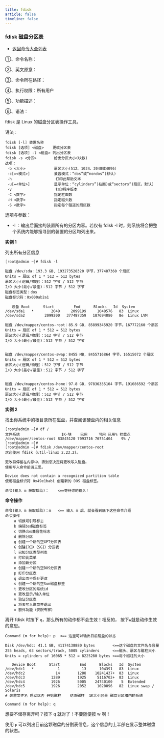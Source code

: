 ```yaml
---
title: fdisk
article: false
timeline: false
---
```

### fdisk 磁盘分区表

- [返回命令大全列表](../command.md#磁盘管理)

①、命令名称：

②、英文原意：

③、命令所在路径：

④、执行权限：所有用户

⑤、功能描述：

⑥、语法：

fdisk 是 Linux 的磁盘分区表操作工具。

语法：

```shell
fdisk [-l] 装置名称
fdisk [选项] <磁盘>    更改分区表
fdisk [选项] -l <磁盘> 列出分区表
fdisk -s <分区>        给出分区大小(块数)
选项：
 -b <大小>             扇区大小(512、1024、2048或4096)
 -c[=<模式>]           兼容模式：“dos”或“nondos”(默认)
 -h                    打印此帮助文本
 -u[=<单位>]           显示单位：“cylinders”(柱面)或“sectors”(扇区，默认)
 -v                    打印程序版本
 -C <数字>             指定柱面数
 -H <数字>             指定磁头数
 -S <数字>             指定每个磁道的扇区数
```

选项与参数：

- -l  ：输出后面接的装置所有的分区内容。若仅有 fdisk -l 时，则系统将会把整个系统内能够搜寻到的装置的分区均列出来。

**实例 1**

列出所有分区信息

```shell
[root@admin ~]# fdisk -l

磁盘 /dev/sda：193.3 GB, 193273528320 字节，377487360 个扇区
Units = 扇区 of 1 * 512 = 512 bytes
扇区大小(逻辑/物理)：512 字节 / 512 字节
I/O 大小(最小/最佳)：512 字节 / 512 字节
磁盘标签类型：dos
磁盘标识符：0x000ab2a1

   设备 Boot      Start         End      Blocks   Id  System
/dev/sda1   *        2048     2099199     1048576   83  Linux
/dev/sda2         2099200   377487359   187694080   8e  Linux LVM

磁盘 /dev/mapper/centos-root：85.9 GB, 85899345920 字节，167772160 个扇区
Units = 扇区 of 1 * 512 = 512 bytes
扇区大小(逻辑/物理)：512 字节 / 512 字节
I/O 大小(最小/最佳)：512 字节 / 512 字节


磁盘 /dev/mapper/centos-swap：8455 MB, 8455716864 字节，16515072 个扇区
Units = 扇区 of 1 * 512 = 512 bytes
扇区大小(逻辑/物理)：512 字节 / 512 字节
I/O 大小(最小/最佳)：512 字节 / 512 字节


磁盘 /dev/mapper/centos-home：97.8 GB, 97836335104 字节，191086592 个扇区
Units = 扇区 of 1 * 512 = 512 bytes
扇区大小(逻辑/物理)：512 字节 / 512 字节
I/O 大小(最小/最佳)：512 字节 / 512 字节
```

**实例 2**

找出你系统中的根目录所在磁盘，并查阅该硬盘内的相关信息

```shell
[root@admin ~]# df /
文件系统                   1K-块    已用     可用 已用% 挂载点
/dev/mapper/centos-root 83845120 7093716 76751404    9% /
[root@admin ~]#
[root@admin ~]# fdisk /dev/mapper/centos-root
欢迎使用 fdisk (util-linux 2.23.2)。

更改将停留在内存中，直到您决定将更改写入磁盘。
使用写入命令前请三思。

Device does not contain a recognized partition table
使用磁盘标识符 0x49e1bab1 创建新的 DOS 磁盘标签。

命令(输入 m 获取帮助)：    <==等待你的输入！
```

**命令操作**

```shell
命令(输入 m 获取帮助)：m   <== 输入 m 后，就会看到底下这些命令介绍
命令操作
    a 切换可引导标志
    b 编辑bsd磁盘标签
    c 切换dos兼容性标志
    d 删除分区
    g 创建一个新的空GPT分区表
    G 创建IRIX（SGI）分区表
    l 已知分区类型列表
    m 打印此菜单
    n 添加新分区
    o 创建一个新的空DOS分区表
    p 打印分区表
    q 退出而不保存更改
    s 创建一个新的空Sun磁盘标签
    t 更改分区的系统id
    u 更改显示/输入单位
    v 验证分区表
    w 将表写入磁盘并退出
    x 额外功能（仅限专家）
```

离开 fdisk 时按下 `q`，那么所有的动作都不会生效！相反的， 按下`w`就是动作生效的意思。

```shell
Command (m for help): p  <== 这里可以输出目前磁盘的状态

Disk /dev/hdc: 41.1 GB, 41174138880 bytes        <==这个磁盘的文件名与容量
255 heads, 63 sectors/track, 5005 cylinders      <==磁头、扇区与磁柱大小
Units = cylinders of 16065 * 512 = 8225280 bytes <==每个磁柱的大小

   Device Boot      Start         End      Blocks   Id  System
/dev/hdc1   *           1          13      104391   83  Linux
/dev/hdc2              14        1288    10241437+  83  Linux
/dev/hdc3            1289        1925     5116702+  83  Linux
/dev/hdc4            1926        5005    24740100    5  Extended
/dev/hdc5            1926        2052     1020096   82  Linux swap / Solaris
# 装置文件名 启动区否 开始磁柱    结束磁柱  1K大小容量 磁盘分区槽内的系统

Command (m for help): q
```

想要不储存离开吗？按下 q 就对了！不要随便按 w 啊！

使用 `p` 可以列出目前这颗磁盘的分割表信息，这个信息的上半部在显示整体磁盘的状态。
